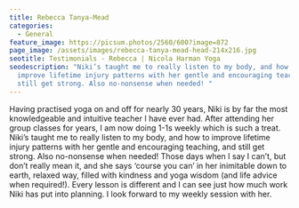 ```yaml
---
title: Rebecca Tanya-Mead
categories:
  - General
feature_image: https://picsum.photos/2560/600?image=872
page_image: /assets/images/rebecca-tanya-mead-head-214x216.jpg
seotitle: Testimonials - Rebecca | Nicola Harman Yoga
seodescription: "Niki’s taught me to really listen to my body, and how to
  improve lifetime injury patterns with her gentle and encouraging teaching, and
  still get strong. Also no-nonsense when needed! "
---
```

Having practised yoga on and off for nearly 30 years, Niki is by far the most knowledgeable and intuitive teacher I have ever had. After attending her group classes for years, I am now doing 1-1s weekly which is such a treat. Niki’s taught me to really listen to my body, and how to improve lifetime injury patterns with her gentle and encouraging teaching, and still get strong. Also no-nonsense when needed! Those days when I say I can’t, but don’t really mean it, and she says ‘course you can’ in her inimitable down to earth, relaxed way, filled with kindness and yoga wisdom (and life advice when required!). Every lesson is different and I can see just how much work Niki has put into planning. I look forward to my weekly session with her.